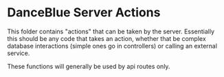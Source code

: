 # DanceBlue Server Actions

This folder contains "actions" that can be taken by the server. Essentially this
should be any code that takes an action, whether that be complex database
interactions (simple ones go in controllers) or calling an external service.

These functions will generally be used by api routes only.
